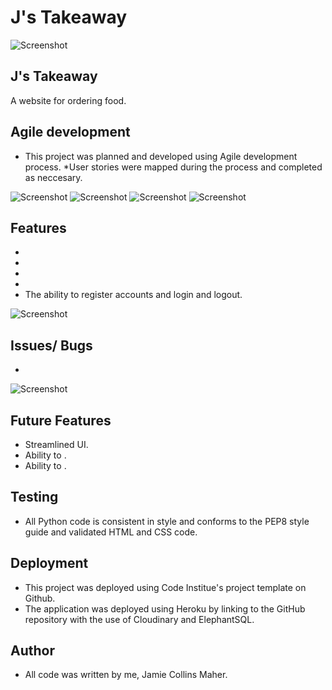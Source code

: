# J's Takeaway



![Screenshot](?raw=true "")


## J's Takeaway

A website for ordering food.

## Agile development
* This project was planned and developed using Agile development process.
*User stories were mapped during the process and completed as neccesary.


![Screenshot](?raw=true "J's Takeaway")
![Screenshot](?raw=true "J's Takeaway")
![Screenshot](?raw=true "J's Takeaway")
![Screenshot](?raw=true "J's Takeaway")

## Features

* 
*  
* 
* 
* The ability to register accounts and login and logout.

![Screenshot](?raw=true "J's Takeaway")

## Issues/ Bugs

* 

![Screenshot](?raw=true "J's Takeaway")


## Future Features

* Streamlined UI.
* Ability to .
* Ability to .



## Testing

* All Python code is consistent in style and conforms to the PEP8 style guide and validated HTML and CSS code.


## Deployment

* This project was deployed using Code Institue's project template on Github.
* The application was deployed using Heroku by linking to the GitHub repository with the use of Cloudinary and ElephantSQL.


## Author
* All code was written by me, Jamie Collins Maher.